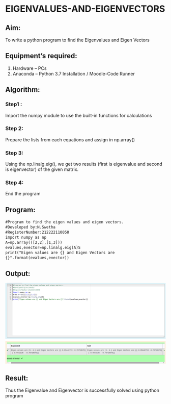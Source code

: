 # EIGENVALUES-AND-EIGENVECTORS
## Aim:
To write a python program to find the Eigenvalues and Eigen Vectors
## Equipment’s required:
1. 	Hardware – PCs
2. 	Anaconda – Python 3.7 Installation / Moodle-Code Runner
## Algorithm:
### Step1 : 
Import the numpy module to use the built-in functions for calculations
### Step 2: 
Prepare  the lists from each equations and assign in np.array()
### Step 3:
 Using the np.linalg.eig(),  we get two results (first is eigenvalue and second is eigenvector) of the given matrix.
### Step 4: 
End the program

## Program:
```
#Program to find the eigen values and eigen vectors.
#Developed by:N.Swetha
#RegisterNumber:212222110050
import numpy as np
A=np.array(([2,2],[1,3]))
evalues,evector=np.linalg.eig(A)S
print("Eigen values are {} and Eigen Vectors are {}".format(evalues,evector))
```
## Output:
![output](./eigenvector.png)

## Result:
Thus the Eigenvalue and Eigenvector is successfully solved using python program
